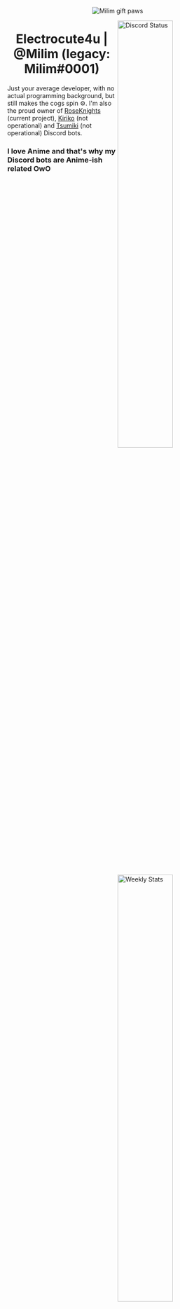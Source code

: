 <p align="center">
<img src="https://user-images.githubusercontent.com/25005864/236971536-a9fba177-f238-423d-ab43-2213e185f345.gif" alt="Milim gift paws">
</p>

<a href="https://discord.com/users/203601251139715082" target="_blank">
	<img width="50%" align="right" alt="Discord Status" src="https://lanyard.cnrad.dev/api/203601251139715082?bg=1f1f1f&borderRadius=0px">
</a>
<a href="https://wakatime.com/@Electrocute4u" target="_blank">
	<img width="50%" align="right" alt="Weekly Stats" src="https://github-readme-stats.vercel.app/api/wakatime?username=Electrocute4u&border_radius=0px&theme=dark&bg_color=1f1f1f&border_color=1f1f1f&icon_color=58a6ff&show_icons=true&disable_animations=false&custom_title=Coding%20Stats">
</a>

<h1 align="center">Electrocute4u | @Milim (legacy: Milim#0001) </h1>
<p>
Just your average developer, with no actual programming background, but still makes the cogs spin ⚙.
I'm also the proud owner of <a href="https://github.com/Electrocute4u/RoseKnights">RoseKnights</a> (current project), <a href="https://github.com/Electrocute4u/Kiriko">Kiriko</a> (not operational) and <a href="https://github.com/Electrocute4u/Tsumiki">Tsumiki</a> (not operational) Discord bots.
</p>
<h3>I love Anime and that's why my Discord bots are Anime-ish related OwO</h4>
